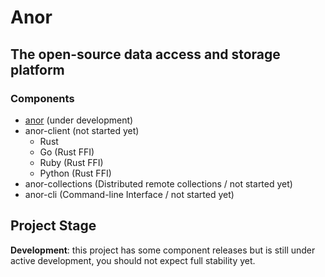 # Anor

## The open-source data access and storage platform

### Components

- [anor](https://github.com/anor-rs/anor) (under development)
- anor-client (not started yet)
  - Rust
  - Go (Rust FFI)
  - Ruby (Rust FFI)
  - Python (Rust FFI)
- anor-collections (Distributed remote collections / not started yet)
- anor-cli (Command-line Interface / not started yet)

## Project Stage

**Development**: this project has some component releases but is still under active development, you should not expect full stability yet.

